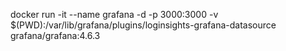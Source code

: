docker run -it --name grafana -d -p 3000:3000 -v $(PWD):/var/lib/grafana/plugins/loginsights-grafana-datasource grafana/grafana:4.6.3